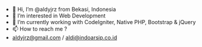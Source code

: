 - 👋 Hi, I’m @aldyjrz from Bekasi, Indonesia
- 👀 I’m interested in Web Development
- 🌱 I’m currently working with CodeIgniter, Native PHP, Bootstrap & jQuery
- 📫 How to reach me ? 
- aldyjrz@gmail.com / aldi@indoarsip.co.id

<!---
aldyjrz/aldyjrz is a ✨ special ✨ repository because its `README.md` (this file) appears on your GitHub profile.
You can click the Preview link to take a look at your changes.
--->
